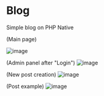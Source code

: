 # Blog
Simple blog on PHP Native


(Main page)

![image](https://github.com/CherlenokYevgeniy/Blog/raw/master/img/1.png)


(Admin panel after "Login")
![image](https://github.com/CherlenokYevgeniy/Blog/raw/master/img/2.png)


(New post creation)
![image](https://github.com/CherlenokYevgeniy/Blog/raw/master/img/3.png)


(Post example)
![image](https://github.com/CherlenokYevgeniy/Blog/raw/master/img/4.png)
